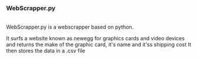 ### WebScrapper.py
<br />
WebScrapper.py is a webscrapper based on python.

It surfs a website known as newegg for graphics cards and video devices and returns the make of the graphic card, it's name and it'ss shipping cost 
It then stores the data in a .csv file 
